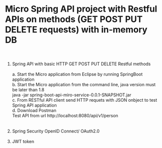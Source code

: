 # Micro Spring API project with Restful APIs on methods (GET POST PUT DELETE requests) with in-memory DB <br><br>
1. Spring API with basic HTTP GET POST PUT DELETE Restful methods <br><br>
   a. Start the Micro application from Eclipse by running SpringBoot application <br>
   b. Start the Micro application from the command line, java version must be later than 1.8 <br>
      java -jar spring-boot-api-miro-service-0.0.1-SNAPSHOT.jar <br>
   c. From RESTful API client send HTTP requets with JSON onbject to test Spring API application <br>
   d. Download Postman <br>
      Test API from url http://localhost:8080/api/v1/person <br>
<br><br>
2. Spring Security OpenID Connect/ OAuth2.0 <br><br>
3. JWT token <br><br>
